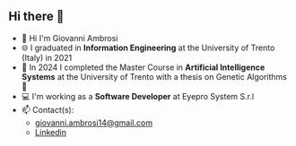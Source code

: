 ## Hi there 👋

- 👋 Hi I'm Giovanni Ambrosi
- 🌐 I graduated in **Information Engineering** at the University of Trento (Italy) in 2021
- 🧠 In 2024 I completed the Master Course in **Artificial Intelligence Systems** at the University of Trento with a thesis on Genetic Algorithms 🐜
- 💻 I'm working as a **Software Developer** at Eyepro System S.r.l
- 📫 Contact(s):
  * giovanni.ambrosi14@gmail.com
  * [Linkedin](www.linkedin.com/in/giovanni-ambrosi-b3848125b)
